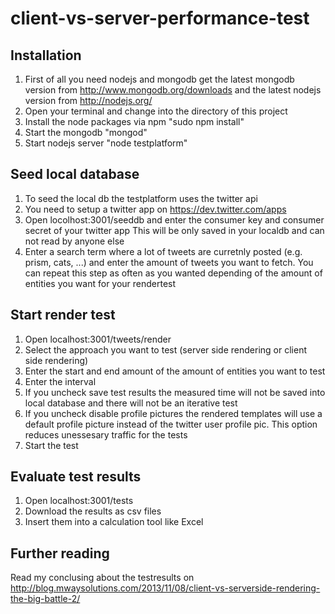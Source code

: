 client-vs-server-performance-test
=================================
Installation
---------------------------------
1. First of all you need nodejs and mongodb
   get the latest mongodb version from http://www.mongodb.org/downloads
   and the latest nodejs version from http://nodejs.org/
2. Open your terminal and change into the directory of this project
3. Install the node packages via npm "sudo npm install"
4. Start the mongodb "mongod"
5. Start nodejs server "node testplatform"

Seed local database
---------------------------------
1. To seed the local db the testplatform uses the twitter api
2. You need to setup a twitter app on https://dev.twitter.com/apps
3. Open locolhost:3001/seeddb and enter the consumer key and consumer secret of your twitter app
   This will be only saved in your localdb and can not read by anyone else
4. Enter a search term where a lot of tweets are curretnly posted (e.g. prism, cats, ...)
   and enter the amount of tweets you want to fetch.
   You can repeat this step as often as you wanted depending of the amount of entities you want for your rendertest

Start render test
----------------------------------
1. Open localhost:3001/tweets/render
2. Select the approach you want to test (server side rendering or client side rendering)
3. Enter the start and end amount of the amount of entities you want to test
4. Enter the interval
5. If you uncheck save test results the measured time will not be saved into local database and there
   will not be an iterative test
6. If you uncheck disable profile pictures the rendered templates will use a default profile picture instead of
   the twitter user profile pic. This option reduces unessesary traffic for the tests
7. Start the test

Evaluate test results
----------------------------------
1. Open localhost:3001/tests
2. Download the results as csv files
3. Insert them into a calculation tool like Excel

Further reading
-----------------------------------
Read my conclusing about the testresults on 
http://blog.mwaysolutions.com/2013/11/08/client-vs-serverside-rendering-the-big-battle-2/

